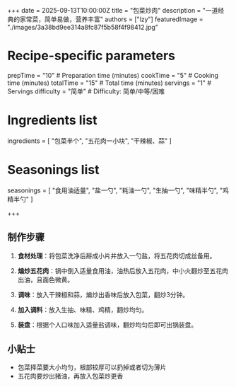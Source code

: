 +++
date = 2025-09-13T10:00:00Z
title = "包菜炒肉"
description = "一道经典的家常菜，简单易做，营养丰富"
authors = ["lzy"]
featuredImage = "./images/3a38bd9ee314a8fc87f5b58f4f98412.jpg"

# Recipe-specific parameters
prepTime = "10"  # Preparation time (minutes)
cookTime = "5"  # Cooking time (minutes)
totalTime = "15"  # Total time (minutes)
servings = "1"  # Servings
difficulty = "简单"  # Difficulty: 简单/中等/困难

# Ingredients list
ingredients = [
  "包菜半个",
  "五花肉一小块",
  "干辣椒、蒜"
]

# Seasonings list
seasonings = [
  "食用油适量",
  "盐一勺",
  "耗油一勺",
  "生抽一勺",
  "味精半勺",
  "鸡精半勺"
]

+++

## 制作步骤

1. **食材处理**：将包菜洗净后掰成小片并放入一勺盐，将五花肉切成丝备用。

2. **煸炒五花肉**：锅中倒入适量食用油，油热后放入五花肉，中小火翻炒至五花肉出油，且面色微黄。

3. **调味**：放入干辣椒和蒜，煸炒出香味后放入包菜，翻炒3分钟。

4. **加入调料**：放入生抽、味精、鸡精，翻炒均匀。

6. **装盘**：根据个人口味加入适量盐调味，翻炒均匀后即可出锅装盘。

## 小贴士

- 包菜择菜要大小均匀，根部较厚可以扔掉或者切为薄片
- 五花肉要炒出猪油，再放入包菜炒更香